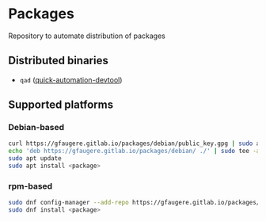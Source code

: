 # Packages

Repository to automate distribution of packages

## Distributed binaries

- `qad` ([quick-automation-devtool](https://gitlab.com/pag-station/quick-automation-devtool))

## Supported platforms

### Debian-based

```bash
curl https://gfaugere.gitlab.io/packages/debian/public_key.gpg | sudo apt-key add -
echo 'deb https://gfaugere.gitlab.io/packages/debian/ ./' | sudo tee -a /etc/apt/sources.list
sudo apt update
sudo apt install <package>
```

### rpm-based

```bash
sudo dnf config-manager --add-repo https://gfaugere.gitlab.io/packages/rpm/gfaugere-packages.repo
sudo dnf install <package>
```
